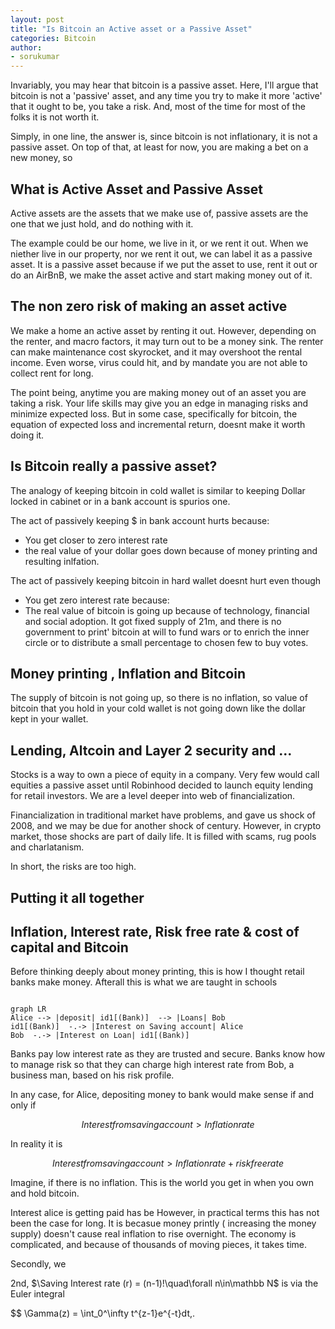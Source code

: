 ```yaml
---
layout: post
title: "Is Bitcoin an Active asset or a Passive Asset"
categories: Bitcoin
author:
- sorukumar
---
```



Invariably, you may hear that bitcoin is a passive asset. Here, I'll argue that bitcoin is not a 'passive' asset, and any time you try to make it more 'active' that it ought to be, you take a risk.  And, most of the time for most of the folks it is not worth it.

Simply, in one line, the answer is, since bitcoin is not inflationary, it is not a passive asset. On top of that, at least for now, you are making a bet on a new money, so 

## What is Active Asset and Passive Asset

Active assets are the assets that we make use of, passive assets are the one that we just hold, and do nothing with it. 

The example could be our home, we live in it, or we rent it out. When we niether live in our property, nor we rent it out, we can label it as a passive asset. It is a passive asset because if we put the asset to use, rent it out or do an AirBnB, we make the asset active and start making money out of it.

## The non zero risk of making an asset active

We make a home an active asset by renting it out. However, depending on the renter, and macro factors, it may turn out to be a money sink. The renter can make maintenance cost skyrocket, and it may overshoot the rental income. Even worse, virus could hit, and by mandate you are not able to collect rent for long.

The point being, anytime you are making money out of an asset you are taking a risk. Your life skills may give you an edge in managing risks and minimize expected loss. But in some case, specifically for bitcoin,  the equation of expected loss and incremental return, doesnt make it worth doing it.


## Is Bitcoin really a passive asset?

The analogy of keeping  bitcoin in cold wallet is similar to keeping  Dollar locked in cabinet or in a bank account is spurios one.

The act of  passively keeping $ in bank account hurts because: 
 - You get closer to zero interest rate
 - the real value of your dollar goes down because of money printing and resulting inlfation.

The act of passively keeping bitcoin in hard wallet  doesnt hurt even though
 - You get zero interest rate
because:
 - The real value of bitcoin is going up because of technology, financial and social adoption. It got fixed supply of 21m, and there is no government to  print' bitcoin at will to fund wars or to enrich the inner circle or to distribute a small percentage to chosen few to buy votes.

## Money printing , Inflation and Bitcoin

The supply of bitcoin is not going up, so there is no inflation, so value of bitcoin that you hold in your cold wallet is not going down like the dollar kept in your wallet.

## Lending, Altcoin and Layer 2 security and ...

Stocks is a way to own a piece of equity in a company. Very few would call equities a passive asset until Robinhood decided to launch equity lending for retail investors.  We are a level deeper into web of financialization.

Financialization in traditional market have problems, and gave us shock of 2008, and we may be due for another shock of century. However, in crypto market, those shocks are part of daily life. It is filled with scams, rug pools and charlatanism.

In short, the risks are too high.



## Putting it all together

## Inflation, Interest rate, Risk free rate & cost of capital and Bitcoin

Before thinking deeply about money printing, this is how I thought retail banks make money. Afterall this is what we are taught in schools

```mermaid

graph LR 
Alice --> |deposit| id1[(Bank)]  --> |Loans| Bob
id1[(Bank)]  -.-> |Interest on Saving account| Alice
Bob  -.-> |Interest on Loan| id1[(Bank)]

```
Banks pay low interest rate as they are trusted and secure. Banks know how to manage risk so that they can charge high interest rate from Bob, a business man, based on his risk profile.

In any case, for Alice, depositing money to bank would make sense if and only if

$$
Interest from saving account > Inflation rate
$$

In reality it is

$$
Interest from saving account > Inflation rate + risk free rate
$$

Imagine, if there is no inflation. This is the world you get in when you own and hold bitcoin.

Interest alice is getting paid has be 
However, in practical terms this has not been the case for long. It is becasue money printly ( increasing the money supply) doesn't cause real inflation to rise overnight. The economy is complicated, and because of thousands of moving pieces, it takes time.

Secondly, we


2nd, 
 $\Saving Interest rate (r) = (n-1)!\quad\forall n\in\mathbb N$ is via the Euler integral

$$
\Gamma(z) = \int_0^\infty t^{z-1}e^{-t}dt\,.
<!--stackedit_data:
eyJoaXN0b3J5IjpbMTg0ODg5MzI1N119
-->